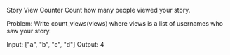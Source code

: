 Story View Counter
Count how many people viewed your story.

Problem:
Write count_views(views) where views is a list of usernames who saw your story.

Input: ["a", "b", "c", "d"]
Output: 4